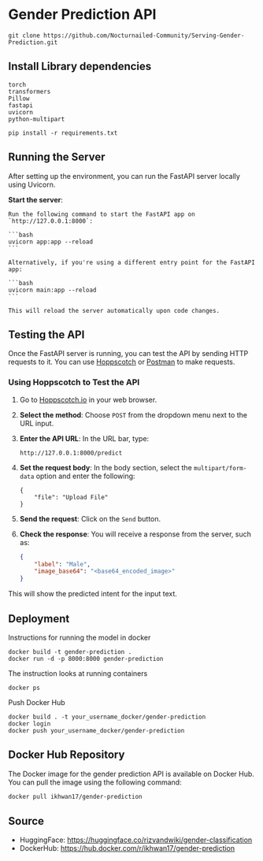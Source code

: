 # Gender Prediction API

```
git clone https://github.com/Nocturnailed-Community/Serving-Gender-Prediction.git
```

## Install Library dependencies

```
torch
transformers
Pillow
fastapi
uvicorn
python-multipart
```

```
pip install -r requirements.txt
```

## Running the Server

After setting up the environment, you can run the FastAPI server locally using Uvicorn.

**Start the server**:

    Run the following command to start the FastAPI app on `http://127.0.0.1:8000`:

    ```bash
    uvicorn app:app --reload
    ```

    Alternatively, if you're using a different entry point for the FastAPI app:

    ```bash
    uvicorn main:app --reload
    ```

    This will reload the server automatically upon code changes.

## Testing the API

Once the FastAPI server is running, you can test the API by sending HTTP requests to it. You can use [Hoppscotch](https://hoppscotch.io/) or [Postman](https://www.postman.com/) to make requests.

### Using Hoppscotch to Test the API

1. Go to [Hoppscotch.io](https://hoppscotch.io/) in your web browser.

2. **Select the method**: Choose `POST` from the dropdown menu next to the URL input.

3. **Enter the API URL**: In the URL bar, type:

    ```
    http://127.0.0.1:8000/predict
    ```

4. **Set the request body**: In the body section, select the `multipart/form-data` option and enter the following:

    ```
    {
        "file": "Upload File"
    }
    ```

5. **Send the request**: Click on the `Send` button.

6. **Check the response**: You will receive a response from the server, such as:

    ```json
    {
        "label": "Male",
        "image_base64": "<base64_encoded_image>"
    }
    ```

This will show the predicted intent for the input text.

## Deployment

Instructions for running the model in docker

```
docker build -t gender-prediction .
docker run -d -p 8000:8000 gender-prediction
```

The instruction looks at running containers

```
docker ps
```

Push Docker Hub

```
docker build . -t your_username_docker/gender-prediction
docker login
docker push your_username_docker/gender-prediction
```

## Docker Hub Repository

The Docker image for the gender prediction API is available on Docker Hub. You can pull the image using the following command:

```bash
docker pull ikhwan17/gender-prediction
```

## Source

- HuggingFace: https://huggingface.co/rizvandwiki/gender-classification
- DockerHub: https://hub.docker.com/r/ikhwan17/gender-prediction